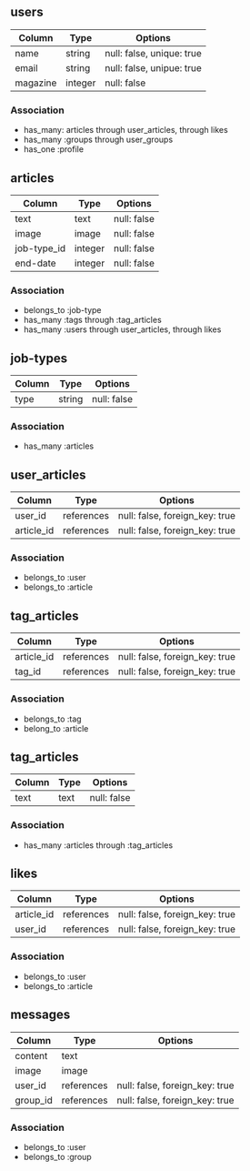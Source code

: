 ## users

|Column|Type|Options|
|------|----|-------|
|name|string|null: false, unique: true|
|email|string|null: false, unipue: true|
|magazine|integer|null: false|

### Association
- has_many: articles through user_articles, through likes
- has_many :groups through user_groups
- has_one :profile



## articles

|Column|Type|Options|
|------|----|-------|
|text|text|null: false|
|image|image|null: false|
|job-type_id|integer|null: false|
|end-date|integer|null: false|

### Association
- belongs_to :job-type
- has_many :tags through :tag_articles
- has_many :users through user_articles, through likes



## job-types
|Column|Type|Options|
|------|----|-------|
|type|string|null: false|

### Association
- has_many :articles


## user_articles
|Column|Type|Options|
|------|----|-------|
|user_id|references|null: false, foreign_key: true|
|article_id|references|null: false, foreign_key: true|

### Association
- belongs_to :user
- belongs_to :article


## tag_articles
|Column|Type|Options|
|------|----|-------|
|article_id|references|null: false, foreign_key: true|
|tag_id|references|null: false, foreign_key: true|

### Association
- belongs_to :tag
- belong_to :article


## tag_articles
|Column|Type|Options|
|------|----|-------|
|text|text|null: false|

### Association
- has_many :articles through :tag_articles


## likes
|Column|Type|Options|
|------|----|-------|
|article_id|references|null: false, foreign_key: true|
|user_id|references|null: false, foreign_key: true|

### Association
- belongs_to :user
- belongs_to :article

## messages
|Column|Type|Options|
|------|----|-------|
|content|text||
|image|image||
|user_id|references|null: false, foreign_key: true|
|group_id|references|null: false, foreign_key: true|

### Association
- belongs_to :user
- belongs_to :group
